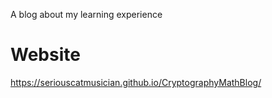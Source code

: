 A blog about my learning experience


# Website
https://seriouscatmusician.github.io/CryptographyMathBlog/



